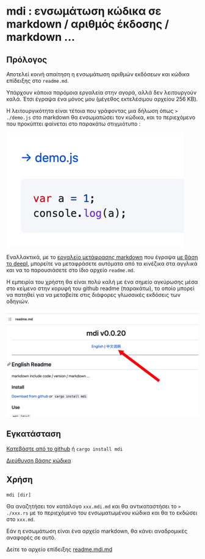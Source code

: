 # mdi : ενσωμάτωση κώδικα σε markdown / αριθμός έκδοσης / markdown ...

## Πρόλογος

Αποτελεί κοινή απαίτηση η ενσωμάτωση αριθμών εκδόσεων και κώδικα επίδειξης στο `readme.md`.

Υπάρχουν κάποια παρόμοια εργαλεία στην αγορά, αλλά δεν λειτουργούν καλά. Έτσι έγραψα ένα μόνος μου (μέγεθος εκτελέσιμου αρχείου 256 KB).

Η λειτουργικότητα είναι τέτοια που γράφοντας μια δήλωση όπως `> ./demo.js` στο markdown θα ενσωματώσει τον κώδικα, και το περιεχόμενο που προκύπτει φαίνεται στο παρακάτω στιγμιότυπο :

![](https://raw.githubusercontent.com/gcxfd/img/gh-pages/i9g9We.png)

Εναλλακτικά, με το [εργαλείο μετάφρασης markdown](https://rmw.link/log/2021-12-09-markdown-translate) που έγραψα [με βάση το deepl](https://rmw.link/log/2021-12-09-markdown-translate), μπορείτε να μεταφράσετε αυτόματα από τα κινέζικα στα αγγλικά και να το παρουσιάσετε στο ίδιο αρχείο `readme.md`.

Η εμπειρία του χρήστη θα είναι πολύ καλή με ένα σημείο αγκύρωσης μέσα στο κείμενο στην κορυφή του github readme (παρακάτω), το οποίο μπορεί να πατηθεί για να μεταβείτε στις διάφορες γλωσσικές εκδόσεις των οδηγιών.

![](https://raw.githubusercontent.com/gcxfd/img/gh-pages/YQfKiS.png)

## Εγκατάσταση

[Κατεβάστε από το github](https://github.com/rmw-lib/mdi/releases) ή `cargo install mdi`

[Διεύθυνση βάσης κώδικα](https://github.com/rmw-lib/mdi)

## Χρήση

`mdi [dir]`

Θα αναζητήσει τον κατάλογο `xxx.mdi.md` και θα αντικαταστήσει το `> ./xxx.rs` με το περιεχόμενο του ενσωματωμένου κώδικα και θα το εκδώσει στο `xxx.md`.

Εάν η ενσωμάτωση είναι ένα αρχείο markdown, θα κάνει αναδρομικές αναφορές σε αυτό.

Δείτε το αρχείο επίδειξης [readme.mdi.md](https://raw.githubusercontent.com/rmw-lib/mdi/master/readme.mdi.md)
